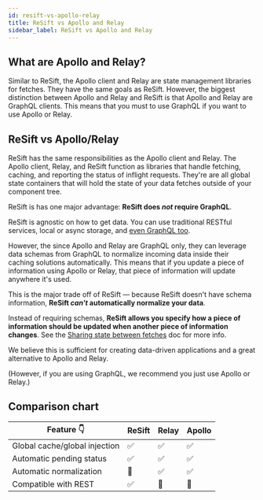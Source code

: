 ```yaml
---
id: resift-vs-apollo-relay
title: ReSift vs Apollo and Relay
sidebar_label: ReSift vs Apollo and Relay
---
```


## What are Apollo and Relay?

Similar to ReSift, the Apollo client and Relay are state management libraries for fetches. They have the same goals as ReSift. However, the biggest distinction between Apollo and Relay and ReSift is that Apollo and Relay are GraphQL clients. This means that you must to use GraphQL if you want to use Apollo or Relay.

## ReSift vs Apollo/Relay

ReSift has the same responsibilities as the Apollo client and Relay. The Apollo client, Relay, and ReSift function as libraries that handle fetching, caching, and reporting the status of inflight requests. They're are all global state containers that will hold the state of your data fetches outside of your component tree.

ReSift is has one major advantage: **ReSift does _not_ require GraphQL**.

ReSift is agnostic on how to get data. You can use traditional RESTful services, local or async storage, and [even GraphQL too](../main-concepts/what-are-data-services.md#writing-a-data-service).

However, the since Apollo and Relay are GraphQL only, they can leverage data schemas from GraphQL to normalize incoming data inside their caching solutions automatically. This means that if you update a piece of information using Apollo or Relay, that piece of information will update anywhere it's used.

This is the major trade off of ReSift — because ReSift doesn't have schema information, **ReSift _can't_ automatically normalize your data**.

Instead of requiring schemas, **ReSift allows you specify how a piece of information should be updated when another piece of information changes**. See the [Sharing state between fetches](../main-concepts/sharing-state-between-fetches.md#merges-across-namespaces) doc for more info.

We believe this is sufficient for creating data-driven applications and a great alternative to Apollo and Relay.

(However, if you are using GraphQL, we recommend you just use Apollo or Relay.)

## Comparison chart

| Feature 👇                    | ReSift | Relay | Apollo |
| ----------------------------- | ------ | ----- | ------ |
| Global cache/global injection | ✅     | ✅    | ✅     |
| Automatic pending status      | ✅     | ✅    | ✅     |
| Automatic normalization       | 🔴     | ✅    | ✅     |
| Compatible with REST          | ✅     | 🔴    | 🔴     |
